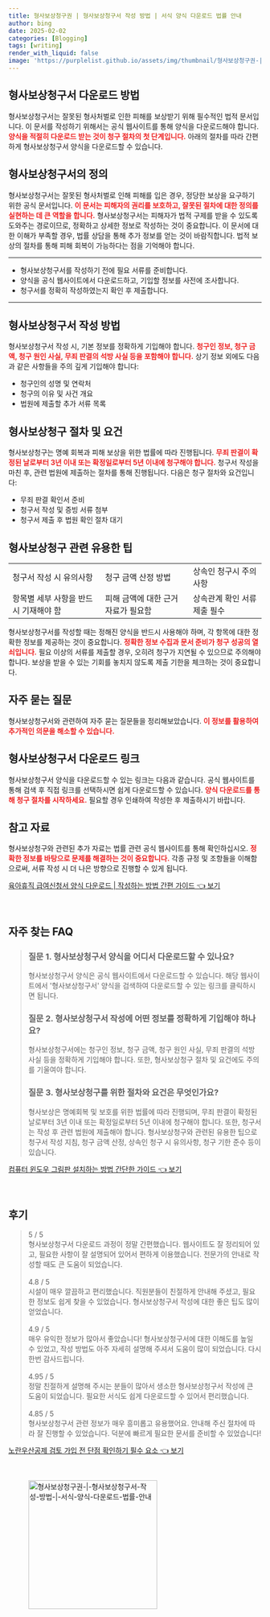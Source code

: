 ```yaml
---
title: 형사보상청구권 | 형사보상청구서 작성 방법 | 서식 양식 다운로드 법률 안내
author: bing
date: 2025-02-02
categories: [Blogging]
tags: [writing]
render_with_liquid: false
image: 'https://purplelist.github.io/assets/img/thumbnail/형사보상청구권-|-형사보상청구서-작성-방법-|-서식-양식-다운로드-법률-안내.webp'
---
```



<h2 id='형사보상청구서_다운로드'>형사보상청구서 다운로드 방법</h2>

<p>형사보상청구서는 잘못된 형사처벌로 인한 피해를 보상받기 위해 필수적인 법적 문서입니다. 이 문서를 작성하기 위해서는 공식 웹사이트를 통해 양식을 다운로드해야 합니다. <b><span style="color: #ee2323;">양식을 적절히 다운로드 받는 것이 청구 절차의 첫 단계입니다.</span></b> 아래의 절차를 따라 간편하게 형사보상청구서 양식을 다운로드할 수 있습니다.</p>

<h2 id='형사보상청구서란'>형사보상청구서의 정의</h2>

<p>형사보상청구서는 잘못된 형사처벌로 인해 피해를 입은 경우, 정당한 보상을 요구하기 위한 공식 문서입니다. <b><span style="color: #ee2323;">이 문서는 피해자의 권리를 보호하고, 잘못된 절차에 대한 정의를 실현하는 데 큰 역할을 합니다.</span></b> 형사보상청구서는 피해자가 법적 구제를 받을 수 있도록 도와주는 경로이므로, 정확하고 상세한 정보로 작성하는 것이 중요합니다. 이 문서에 대한 이해가 부족할 경우, 법률 상담을 통해 추가 정보를 얻는 것이 바람직합니다. 법적 보상의 절차를 통해 피해 회복이 가능하다는 점을 기억해야 합니다.</p>

<hr />

<ul>
    <li>형사보상청구서를 작성하기 전에 필요 서류를 준비합니다.</li>
    <li>양식을 공식 웹사이트에서 다운로드하고, 기입할 정보를 사전에 조사합니다.</li>
    <li>청구서를 정확히 작성하였는지 확인 후 제출합니다.</li>
</ul>

<hr />

<h2 id='청구서_작성_방법'>형사보상청구서 작성 방법</h2>

<p>형사보상청구서 작성 시, 기본 정보를 정확하게 기입해야 합니다. <b><span style="color: #ee2323;">청구인 정보, 청구 금액, 청구 원인 사실, 무죄 판결의 석방 사실 등을 포함해야 합니다.</span></b> 상기 정보 외에도 다음과 같은 사항들을 주의 깊게 기입해야 합니다:</p>

<ul>
    <li>청구인의 성명 및 연락처</li>
    <li>청구의 이유 및 사건 개요</li>
    <li>법원에 제출할 추가 서류 목록</li>
</ul>

<h2 id='청구절차_및_요건'>형사보상청구 절차 및 요건</h2>

<p>형사보상청구는 명예 회복과 피해 보상을 위한 법률에 따라 진행됩니다. <b><span style="color: #ee2323;">무죄 판결이 확정된 날로부터 3년 이내 또는 확정일로부터 5년 이내에 청구해야 합니다.</span></b> 청구서 작성을 마친 후, 관련 법원에 제출하는 절차를 통해 진행됩니다. 다음은 청구 절차와 요건입니다:</p>

<ul>
    <li>무죄 판결 확인서 준비</li>
    <li>청구서 작성 및 증빙 서류 첨부</li>
    <li>청구서 제출 후 법원 확인 절차 대기</li>
</ul>

<h2 id='유용한_팁'>형사보상청구 관련 유용한 팁</h2>

<table>
    <tr>
        <td>청구서 작성 시 유의사항</td>
        <td>청구 금액 산정 방법</td>
        <td>상속인 청구시 주의사항</td>
    </tr>
    <tr>
        <td>항목별 세부 사항을 반드시 기재해야 함</td>
        <td>피해 금액에 대한 근거 자료가 필요함</td>
        <td>상속관계 확인 서류 제출 필수</td>
    </tr>
</table>

<p>형사보상청구서를 작성할 때는 정해진 양식을 반드시 사용해야 하며, 각 항목에 대한 정확한 정보를 제공하는 것이 중요합니다. <b><span style="color: #ee2323;">정확한 정보 수집과 문서 준비가 청구 성공의 열쇠입니다.</span></b> 필요 이상의 서류를 제출할 경우, 오히려 청구가 지연될 수 있으므로 주의해야 합니다. 보상을 받을 수 있는 기회를 놓치지 않도록 제출 기한을 체크하는 것이 중요합니다.</p>

<h2 id='자주_묻는_질문'>자주 묻는 질문</h2>

<p>형사보상청구서와 관련하여 자주 묻는 질문들을 정리해보았습니다. <b><span style="color: #ee2323;">이 정보를 활용하여 추가적인 의문을 해소할 수 있습니다.</span></b></p>

<h2 id='다운로드_링크'>형사보상청구서 다운로드 링크</h2>

<p>형사보상청구서 양식을 다운로드할 수 있는 링크는 다음과 같습니다. 공식 웹사이트를 통해 검색 후 직접 링크를 선택하시면 쉽게 다운로드할 수 있습니다. <b><span style="color: #ee2323;">양식 다운로드를 통해 청구 절차를 시작하세요.</span></b> 필요할 경우 인쇄하여 작성한 후 제출하시기 바랍니다.</p>

<h2 id='참고_자료'>참고 자료</h2>

<p>형사보상청구와 관련된 추가 자료는 법률 관련 공식 웹사이트를 통해 확인하십시오. <b><span style="color: #ee2323;">정확한 정보를 바탕으로 문제를 해결하는 것이 중요합니다.</span></b> 각종 규정 및 조항들을 이해함으로써, 서류 작성 시 더 나은 방향으로 진행할 수 있게 됩니다.</p>


<p><a class="click-button" title="육아휴직 급여신청서 양식 다운로드 | 작성하는 방법 간편 가이드" href="https://purplelist.github.io/posts/%EC%9C%A1%EC%95%84%ED%9C%B4%EC%A7%81-%EA%B8%89%EC%97%AC%EC%8B%A0%EC%B2%AD%EC%84%9C-%EC%96%91%EC%8B%9D-%EB%8B%A4%EC%9A%B4%EB%A1%9C%EB%93%9C-%EC%9E%91%EC%84%B1%ED%95%98%EB%8A%94-%EB%B0%A9%EB%B2%95-%EA%B0%84%ED%8E%B8-%EA%B0%80%EC%9D%B4%EB%93%9C/" rel="dofollow">육아휴직 급여신청서 양식 다운로드 | 작성하는 방법 간편 가이드 👈 보기</a></p><br>
<h2 id='자주_찾는_FAQ'>자주 찾는 FAQ</h2>
<div itemscope="" itemtype="https://schema.org/FAQPage">
<blockquote>
<div itemscope="" itemprop="mainEntity" itemtype="https://schema.org/Question">
<h3 itemprop="name">질문 1. 형사보상청구서 양식을 어디서 다운로드할 수 있나요?</h3>
<div itemscope="" itemprop="acceptedAnswer" itemtype="https://schema.org/Answer">
<span itemprop="text">
<p>형사보상청구서 양식은 공식 웹사이트에서 다운로드할 수 있습니다. 해당 웹사이트에서 '형사보상청구서' 양식을 검색하여 다운로드할 수 있는 링크를 클릭하시면 됩니다.</p>
</span>
</div>
</div>
<div itemscope="" itemprop="mainEntity" itemtype="https://schema.org/Question">
<h3 itemprop="name">질문 2. 형사보상청구서 작성에 어떤 정보를 정확하게 기입해야 하나요?</h3>
<div itemscope="" itemprop="acceptedAnswer" itemtype="https://schema.org/Answer">
<span itemprop="text">
<p>형사보상청구서에는 청구인 정보, 청구 금액, 청구 원인 사실, 무죄 판결의 석방 사실 등을 정확하게 기입해야 합니다. 또한, 형사보상청구 절차 및 요건에도 주의를 기울여야 합니다.</p>
</span>
</div>
</div>
<div itemscope="" itemprop="mainEntity" itemtype="https://schema.org/Question">
<h3 itemprop="name">질문 3. 형사보상청구를 위한 절차와 요건은 무엇인가요?</h3>
<div itemscope="" itemprop="acceptedAnswer" itemtype="https://schema.org/Answer">
<span itemprop="text">
<p>형사보상은 명예회복 및 보호를 위한 법률에 따라 진행되며, 무죄 판결이 확정된 날로부터 3년 이내 또는 확정일로부터 5년 이내에 청구해야 합니다. 또한, 청구서는 작성 후 관련 법원에 제출해야 합니다. 형사보상청구와 관련된 유용한 팁으로 청구서 작성 지침, 청구 금액 산정, 상속인 청구 시 유의사항, 청구 기한 준수 등이 있습니다.</p>
</span>
</div>
</div>
</blockquote>
</div>
<p><a class="click-button" title="컴퓨터 윈도우 그림판 설치하는 방법 간단한 가이드" href="https://purplelist.github.io/posts/%EC%BB%B4%ED%93%A8%ED%84%B0-%EC%9C%88%EB%8F%84%EC%9A%B0-%EA%B7%B8%EB%A6%BC%ED%8C%90-%EC%84%A4%EC%B9%98%ED%95%98%EB%8A%94-%EB%B0%A9%EB%B2%95-%EA%B0%84%EB%8B%A8%ED%95%9C-%EA%B0%80%EC%9D%B4%EB%93%9C/" rel="dofollow">컴퓨터 윈도우 그림판 설치하는 방법 간단한 가이드 👈 보기</a></p><br>
<h2 id='후기'>후기</h2>
<div itemscope itemtype="https://schema.org/Product">
  <blockquote>
  <div itemprop="review" itemscope itemtype="https://schema.org/Review">
      <div itemprop="reviewRating" itemscope itemtype="https://schema.org/Rating"> <span itemprop="ratingValue">5</span> / <span itemprop="bestRating">5</span> </div>
      <span itemprop="reviewBody">형사보상청구서 다운로드 과정이 정말 간편했습니다. 웹사이트도 잘 정리되어 있고, 필요한 사항이 잘 설명되어 있어서 편하게 이용했습니다. 전문가의 안내로 작성할 때도 큰 도움이 되었습니다.</span>
  </div>
  <br>
  <div itemprop="review" itemscope itemtype="https://schema.org/Review">
      <div itemprop="reviewRating" itemscope itemtype="https://schema.org/Rating"> <span itemprop="ratingValue">4.8</span> / <span itemprop="bestRating">5</span> </div>
      <span itemprop="reviewBody">시설이 매우 깔끔하고 편리했습니다. 직원분들이 친절하게 안내해 주셨고, 필요한 정보도 쉽게 찾을 수 있었습니다. 형사보상청구서 작성에 대한 좋은 팁도 많이 얻었습니다.</span>
  </div>
  <br>
  <div itemprop="review" itemscope itemtype="https://schema.org/Review">
      <div itemprop="reviewRating" itemscope itemtype="https://schema.org/Rating"> <span itemprop="ratingValue">4.9</span> / <span itemprop="bestRating">5</span> </div>
      <span itemprop="reviewBody">매우 유익한 정보가 많아서 좋았습니다! 형사보상청구서에 대한 이해도를 높일 수 있었고, 작성 방법도 아주 자세히 설명해 주셔서 도움이 많이 되었습니다. 다시 한번 감사드립니다.</span>
  </div>
  <br>
  <div itemprop="review" itemscope itemtype="https://schema.org/Review">
      <div itemprop="reviewRating" itemscope itemtype="https://schema.org/Rating"> <span itemprop="ratingValue">4.95</span> / <span itemprop="bestRating">5</span> </div>
      <span itemprop="reviewBody">정말 친절하게 설명해 주시는 분들이 많아서 생소한 형사보상청구서 작성에 큰 도움이 되었습니다. 필요한 서식도 쉽게 다운로드할 수 있어서 편리했습니다.</span>
  </div>
  <br>
  <div itemprop="review" itemscope itemtype="https://schema.org/Review">
      <div itemprop="reviewRating" itemscope itemtype="https://schema.org/Rating"> <span itemprop="ratingValue">4.85</span> / <span itemprop="bestRating">5</span> </div>
      <span itemprop="reviewBody">형사보상청구서 관련 정보가 매우 흥미롭고 유용했어요. 안내해 주신 절차에 따라 잘 진행할 수 있었습니다. 덕분에 빠르게 필요한 문서를 준비할 수 있었습니다!</span>
  </div>
  </blockquote>
</div>
<p><a class="click-button" title="노란우산공제 검토 가입 전 단점 확인하기 필수 요소" href="https://purplelist.github.io/posts/%EB%85%B8%EB%9E%80%EC%9A%B0%EC%82%B0%EA%B3%B5%EC%A0%9C-%EA%B2%80%ED%86%A0-%EA%B0%80%EC%9E%85-%EC%A0%84-%EB%8B%A8%EC%A0%90-%ED%99%95%EC%9D%B8%ED%95%98%EA%B8%B0-%ED%95%84%EC%88%98-%EC%9A%94%EC%86%8C/" rel="dofollow">노란우산공제 검토 가입 전 단점 확인하기 필수 요소 👈 보기</a></p><br>
<figure class="image"><img src="https://purplelist.github.io/assets/img/thumbnail/형사보상청구권-|-형사보상청구서-작성-방법-|-서식-양식-다운로드-법률-안내.webp" alt="형사보상청구권-|-형사보상청구서-작성-방법-|-서식-양식-다운로드-법률-안내" width="256" height="256"></figure>